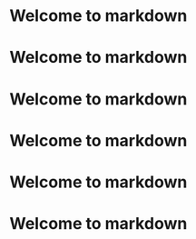 # Welcome to markdown
# Welcome to markdown
# Welcome to markdown
# Welcome to markdown
# Welcome to markdown
# Welcome to markdown

